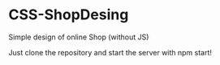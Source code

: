 # CSS-ShopDesing
Simple design of online Shop (without JS)

Just clone the repository and start the server with npm start!
